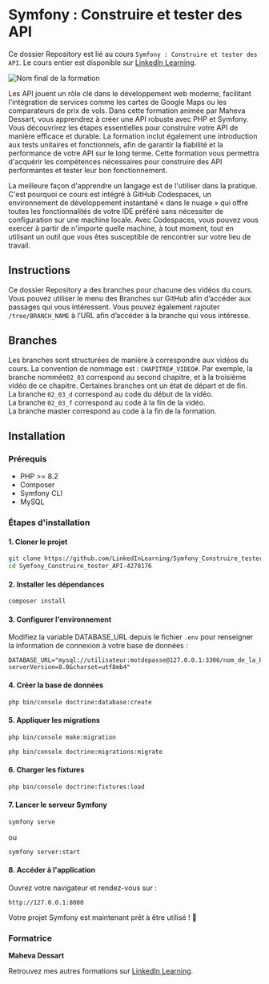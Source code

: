 # Symfony : Construire et tester des API

Ce dossier Repository est lié au cours `Symfony : Construire et tester des API`. Le cours entier est disponible sur [LinkedIn Learning][lil-course-url].

![Nom final de la formation][lil-thumbnail-url] 

Les API jouent un rôle clé dans le développement web moderne, facilitant l'intégration de services comme les cartes de Google Maps ou les comparateurs de prix de vols. Dans cette formation animée par Maheva Dessart, vous apprendrez à créer une API robuste avec PHP et Symfony. Vous découvrirez les étapes essentielles pour construire votre API de manière efficace et durable. La formation inclut également une introduction aux tests unitaires et fonctionnels, afin de garantir la fiabilité et la performance de votre API sur le long terme. Cette formation vous permettra d'acquérir les compétences nécessaires pour construire des API performantes et tester leur bon fonctionnement.

La meilleure façon d'apprendre un langage est de l'utiliser dans la pratique. C'est pourquoi ce cours est intégré à GitHub Codespaces, un environnement de développement instantané « dans le nuage » qui offre toutes les fonctionnalités de votre IDE préféré sans nécessiter de configuration sur une machine locale. Avec Codespaces, vous pouvez vous exercer à partir de n'importe quelle machine, à tout moment, tout en utilisant un outil que vous êtes susceptible de rencontrer sur votre lieu de travail. 

## Instructions

Ce dossier Repository a des branches pour chacune des vidéos du cours. Vous pouvez utiliser le menu des Branches sur GitHub afin d’accéder aux passages qui vous intéressent. Vous pouvez également rajouter `/tree/BRANCH_NAME` à l’URL afin d’accéder à la branche qui vous intéresse. 

## Branches

Les branches sont structurées de manière à correspondre aux vidéos du cours. La convention de nommage est : `CHAPITRE#_VIDEO#`. Par exemple, la branche nommée`02_03` correspond au second chapitre, et à la troisième vidéo de ce chapitre. Certaines branches ont un état de départ et de fin.  
La branche `02_03_d` correspond au code du début de la vidéo.  
La branche `02_03_f` correspond au code à la fin de la vidéo.  
La branche master correspond au code à la fin de la formation. 

## Installation

### Prérequis
- PHP >= 8.2
- Composer
- Symfony CLI
- MySQL

### Étapes d'installation

#### 1. Cloner le projet

```bash
git clone https://github.com/LinkedInLearning/Symfony_Construire_tester_API-4278176.git
cd Symfony_Construire_tester_API-4278176
```

#### 2. Installer les dépendances

```bash
composer install
```

#### 3. Configurer l'environnement

Modifiez la variable DATABASE_URL depuis le fichier `.env` pour renseigner la information de connexion à votre base de données :

```
DATABASE_URL="mysql://utilisateur:motdepasse@127.0.0.1:3306/nom_de_la_base?serverVersion=8.0&charset=utf8mb4"
```

#### 4. Créer la base de données

```bash
php bin/console doctrine:database:create
```

#### 5. Appliquer les migrations
```bash
php bin/console make:migration
```

```bash
php bin/console doctrine:migrations:migrate
```

#### 6. Charger les fixtures

```bash
php bin/console doctrine:fixtures:load
```

#### 7. Lancer le serveur Symfony

```bash
symfony serve
```
ou

```bash
symfony server:start
```

#### 8. Accéder à l'application

Ouvrez votre navigateur et rendez-vous sur :

```
http://127.0.0.1:8000
```

Votre projet Symfony est maintenant prêt à être utilisé ! 🚀



### Formatrice

**Maheva Dessart** 

 Retrouvez mes autres formations sur [LinkedIn Learning][lil-URL-trainer].

[0]: # (Replace these placeholder URLs with actual course URLs)
[lil-course-url]: https://www.linkedin.com/learning/symfony-construire-et-tester-des-api
[lil-thumbnail-url]: https://media.licdn.com/dms/image/v2/D4E0DAQH9ekH122MIhg/learning-public-crop_675_1200/B4EZWpBbmEGYAY-/0/1742297480535?e=2147483647&v=beta&t=1tGhVhOK11RdaYNo3H6DZ3hvcngrO6JyJn9DysIyOJs
[lil-URL-trainer]: https://www.linkedin.com/learning/instructors/maheva-dessart

[1]: # (End of FR-Instruction ###############################################################################################)
